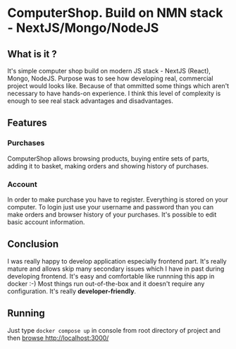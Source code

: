 # ComputerShop. Build on NMN stack - NextJS/Mongo/NodeJS

## What is it ?
It's simple computer shop build on modern JS stack - NextJS (React), Mongo, NodeJS.
Purpose was to see how developing real, commercial project would looks like.
Because of that ommitted some things which aren't necessary to have hands-on experience. 
I think this level of complexity is enough to see real stack advantages and disadvantages.

## Features
### Purchases
ComputerShop allows browsing products, buying entire sets of parts, adding it to basket,
making orders and showing history of purchases.
### Account
In order to make purchase you have to register. Everything is stored on your computer.
To login just use your username and password than you can make orders and browser history of your purchases.
It's possible to edit basic account information.

## Conclusion
I was really happy to develop application especially frontend part. It's really mature and allows skip many 
secondary issues which I have in past during developing frontend. 
It's easy and comfortable like runnning this app in docker :-)
Most things run out-of-the-box and it doesn't require any configuration.
It's really **developer-friendly**.

## Running
Just type `docker compose up` in console from root directory of project 
and then [browse http://localhost:3000/](http://localhost:3000/)


